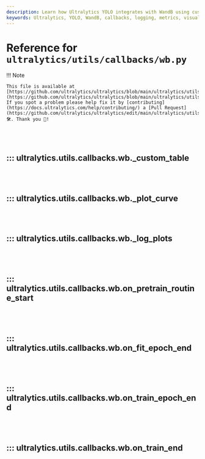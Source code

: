```yaml
---
description: Learn how Ultralytics YOLO integrates with WandB using custom callbacks for logging metrics and visualizations.
keywords: Ultralytics, YOLO, WandB, callbacks, logging, metrics, visualizations, AI, machine learning
---
```


# Reference for `ultralytics/utils/callbacks/wb.py`

!!! Note

    This file is available at [https://github.com/ultralytics/ultralytics/blob/main/ultralytics/utils/callbacks/wb.py](https://github.com/ultralytics/ultralytics/blob/main/ultralytics/utils/callbacks/wb.py). If you spot a problem please help fix it by [contributing](https://docs.ultralytics.com/help/contributing/) a [Pull Request](https://github.com/ultralytics/ultralytics/edit/main/ultralytics/utils/callbacks/wb.py) 🛠️. Thank you 🙏!

<br><br>

## ::: ultralytics.utils.callbacks.wb._custom_table

<br><br>

## ::: ultralytics.utils.callbacks.wb._plot_curve

<br><br>

## ::: ultralytics.utils.callbacks.wb._log_plots

<br><br>

## ::: ultralytics.utils.callbacks.wb.on_pretrain_routine_start

<br><br>

## ::: ultralytics.utils.callbacks.wb.on_fit_epoch_end

<br><br>

## ::: ultralytics.utils.callbacks.wb.on_train_epoch_end

<br><br>

## ::: ultralytics.utils.callbacks.wb.on_train_end

<br><br>
